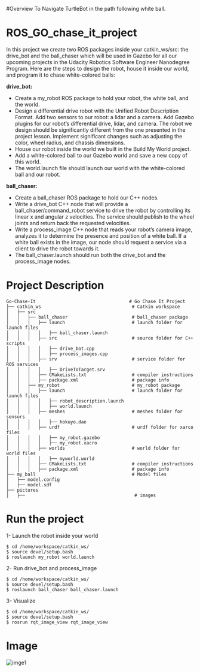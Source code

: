 #Overview
To Navigate TurtleBot in the path following white ball.

# ROS_GO_chase_it_project
In this project we create two ROS packages inside your catkin_ws/src: the drive_bot and the ball_chaser which will be used in Gazebo for all our upcoming projects in the Udacity Robotics Software Engineer Nanodegree Program. Here are the steps to design the robot, house it inside our world, and program it to chase white-colored balls:

**drive_bot:**

- Create a my_robot ROS package to hold your robot, the white ball, and the world.
- Design a differential drive robot with the Unified Robot Description Format. Add two sensors to our robot: a lidar and a camera. Add Gazebo plugins for our robot’s differential drive, lidar, and camera. The robot we design should be significantly different from the one presented in the project lesson. Implement significant changes such as adjusting the color, wheel radius, and chassis dimensions.
- House our robot inside the world we built in the Build My World project.
- Add a white-colored ball to our Gazebo world and save a new copy of this world.
- The world.launch file should launch our world with the white-colored ball and our robot.

**ball_chaser:**
- Create a ball_chaser ROS package to hold our C++ nodes.
- Write a drive_bot C++ node that will provide a ball_chaser/command_robot service to drive the robot by controlling its linear x and angular z velocities. The service should publish to the wheel joints and return back the requested velocities.
- Write a process_image C++ node that reads your robot’s camera image, analyzes it to determine the presence and position of a white ball. If a white ball exists in the image, our node should request a service via a client to drive the robot towards it.
- The ball_chaser.launch should run both the drive_bot and the process_image nodes.

# Project Description
```
Go-Chase-It                                   # Go Chase It Project
├── catkin_ws                                  # Catkin workspace
│   ├── src
│   │   ├── ball_chaser                        # ball_chaser package        
│   │   │   ├── launch                         # launch folder for launch files
│   │   │   │   ├── ball_chaser.launch
│   │   │   ├── src                            # source folder for C++ scripts
│   │   │   │   ├── drive_bot.cpp
│   │   │   │   ├── process_images.cpp
│   │   │   ├── srv                            # service folder for ROS services
│   │   │   │   ├── DriveToTarget.srv
│   │   │   ├── CMakeLists.txt                 # compiler instructions
│   │   │   ├── package.xml                    # package info
│   │   ├── my_robot                           # my_robot package        
│   │   │   ├── launch                         # launch folder for launch files   
│   │   │   │   ├── robot_description.launch
│   │   │   │   ├── world.launch
│   │   │   ├── meshes                         # meshes folder for sensors
│   │   │   │   ├── hokuyo.dae
│   │   │   ├── urdf                           # urdf folder for xarco files
│   │   │   │   ├── my_robot.gazebo
│   │   │   │   ├── my_robot.xacro
│   │   │   ├── worlds                         # world folder for world files 
│   │   │   │   ├── myworld.world
│   │   │   ├── CMakeLists.txt                 # compiler instructions
│   │   │   ├── package.xml                    # package info
├── my_ball                                    # Model files 
│   ├── model.config
│   ├── model.sdf
├── pictures                                     
│   ├──                                         # images
```

# Run the project

1- Launch the robot inside your world
```
$ cd /home/workspace/catkin_ws/
$ source devel/setup.bash
$ roslaunch my_robot world.launch
```
2- Run drive_bot and process_image
```
$ cd /home/workspace/catkin_ws/
$ source devel/setup.bash
$ roslaunch ball_chaser ball_chaser.launch
```
3- Visualize
```
$ cd /home/workspace/catkin_ws/
$ source devel/setup.bash
$ rosrun rqt_image_view rqt_image_view  
```

# Image

![imge1](https://user-images.githubusercontent.com/49041896/90844858-dd5dbf80-e332-11ea-99b2-8187f6b296f0.png)

